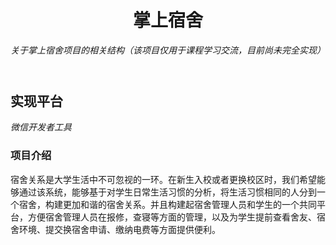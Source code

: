 <header>

<!--
  <<< Author notes: Course header >>>
  Include a 1280×640 image, course title in sentence case, and a concise description in emphasis.
  In your repository settings: enable template repository, add your 1280×640 social image, auto delete head branches.
  Add your open source license, GitHub uses MIT license.
-->

# 掌上宿舍

_关于掌上宿舍项目的相关结构（该项目仅用于课程学习交流，目前尚未完全实现）_

</header>

<!--
  <<< Author notes: Finish >>>
  Review what we learned, ask for feedback, provide next steps.
-->

## 实现平台

_微信开发者工具_

### 项目介绍
宿舍关系是大学生活中不可忽视的一环。在新生入校或者更换校区时，我们希望能够通过该系统，能够基于对学生日常生活习惯的分析，将生活习惯相同的人分到一个宿舍，构建更加和谐的宿舍关系。并且构建起宿舍管理人员和学生的一个共同平台，方便宿舍管理人员在报修，查寝等方面的管理，以及为学生提前查看舍友、宿舍环境、提交换宿舍申请、缴纳电费等方面提供便利。
